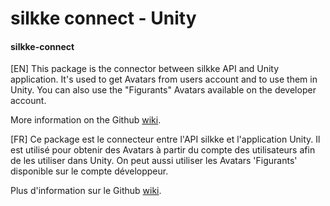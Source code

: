 # silkke connect - Unity

#### silkke-connect 
[EN] This package is the connector between silkke API and Unity application. It's used to get Avatars from users account and to use them in Unity. 
You can also use the "Figurants" Avatars available on the developer account.

More information on the Github [wiki](https://github.com/silkke/Tutorials/wiki/2a-Unity-Quick-Start-Guide-%5BFR%5D).

[FR] Ce package est le connecteur entre l'API silkke et l'application Unity. Il est utilisé pour obtenir des Avatars à partir du compte des utilisateurs afin de les utiliser dans Unity. 
On peut aussi utiliser les Avatars 'Figurants' disponible sur le compte développeur.

Plus d'information sur le Github [wiki](https://github.com/silkke/Tutorials/wiki/2a-Unity-Quick-Start-Guide-%5BEN%5D).
